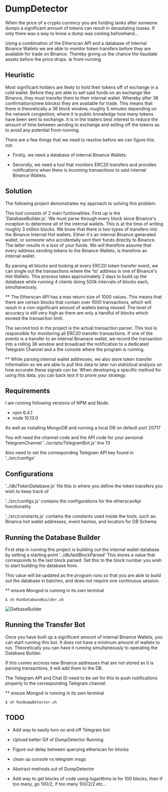 # DumpDetector

When the price of a crypto currency you are holding tanks after someone dumps a significant amount of tokens can
result in devastating losses. If only there was a way to know a dump was coming beforehand...

Using a combination of the Etherscan API and a database of Internal Binance Wallets we are able to monitor token 
transfers before they are available for trade on Binance. Thereby giving us the chance the liquidate assets before 
the price drops. ie front-running

## Heuristic 
Most significant holders are likely to hold their tokens off of exchange in a cold wallet. 
Before they are able to sell said funds on an exchange like Binance, they must transfer them to their internal wallet.
Whereby after 36 confirmations(new blocks) they are available for trade. This means that there is theoretically a 36 block
window, roughly 5 minutes depending on the network congestion, where it is public knowledge how many tokens have been sent to exchange. 
It is in the traders best interest to reduce the amount of time between sending to exchange and selling off the tokens
as to avoid any potential front-running. 

There are a few things that we need to resolve before we can figure this out.

- Firstly, we need a database of internal Binance Wallets. 

- Secondly, we need a tool that monitors ERC20 transfers and provides notifications when there is incoming transactions to 
said internal Binance Wallets.

## Solution
The following project demonstrates my approach to solving this problem.

This tool consists of 2 main funtionalities. First up is the 'DatabaseBuilder.js'. We must parse through every block since 
Binance's inception to determine all of the internal wallets. This is at the time of writing roughly 3 million blocks.
We know that there is two types of transfers into the Binance Internal Hot wallets. Either it's an internal Binance 
generated wallet, or someone who accidentally sent their funds directly to Binance. The latter results in a loss of your 
funds. We will therefore assume that every address sending tokens to the Binance Wallets, is therefore an internal wallet.

By parsing all blocks and looking at every ERC20 token transfer event, we can single out the transactions where the 
'to' address is one of Binance's Hot Wallets. This process takes approximately 2 days to build up the database while 
running 4 clients doing 500k intervals of blocks each, simultaneously. 

** The Etherscan API has a max return size of 1000 values. This means that there are certain blocks that contain over 
1000 transactions, which will result in a non-significant amount of wallets being missed. The level of accuracy is still
very high as there are only a handful of blocks which exceed the transaction limit. 

The second tool in the project is the actual transaction parser. This tool is responsible for monitoring all ERC20 
transfer transactions. If one of the events is a transfer to an internal Binanace wallet, we record the transaction 
into a rolling 36 window and broadcast the notification to a dedicated Telegram Channel and a the console where the
program is running. 

** While parsing internal wallet addresses, we also store token transfer information so we are able to pull this data to 
later run statistical analysis on how accurate these signals can be. When developing a specific method for using this data, you can
back test it to prove your strategy. 

## Requirements
I am running following versions of NPM and Node:
   - npm 6.4.1
   - node 10.13.0 

As well as installing MongoDB and running a local DB on default port 20717
 
You will need the channel code and the API code for your personal TelegramChannel '../scripts/TelegramBot.js' line 13

Also need to set the corresponding Telegram API key found in '../src/configs'
 
## Configurations

'../db/TokenDatabase.js' file this is where you define the token transfers you wish to keep track of

'../src/configs.js' contains the configurations for the etherscanApi functionality

'../src/constants.js' contains the constants used inside the tools. such as: Binance hot wallet addresses, event hashes, 
and locators for DB Schema


## Running the Database Builder

First step in running this project is building out the internal wallet database by setting a starting point '../db/lastBlockParsed'
This stores a value that corresponds to the last block parsed. Set this to the block number you wish to start building
the database from. 

This value will be updated as the program runs so that you are able to build out the database in batches, and does not 
require one continuous session.

 ** ensure Mongod is running in its own terminal
 
    $ sh RunDatabaseBuilder.sh
    
    
![DatbaseBuilder](DatabaseBuilderCapture.gif)



## Running the Transfer Bot


Once you have built up a significant amount of internal Binance Wallets, you can start running this bot. It does not have
a minimum amount of wallets to run. Theoretically you can have it running simultaneously to operating the Database Builder.

If this comes accross new Binance addresses that are not stored as it is parsing transactions, it will add them to the DB.

The Telegram API and Chat ID need to be set for this to push notifications properly to the corresponding Telegram channel

 ** ensure Mongod is running in its own terminal
 
    $ sh RunDumpDetector.sh





## TODO
- Add way to easily turn on and off Telegram bot

- Upload better Gif of DumpDetector Running

- Figure out delay between querying etherscan for blocks

- clean up console vs telegram msgs

- Abstract methods out of DumpDetector

- Add way to get blocks of code using logarithms ie for 100 blocks, then if too many, go 100/2, if too many 100/2/2 etc...
